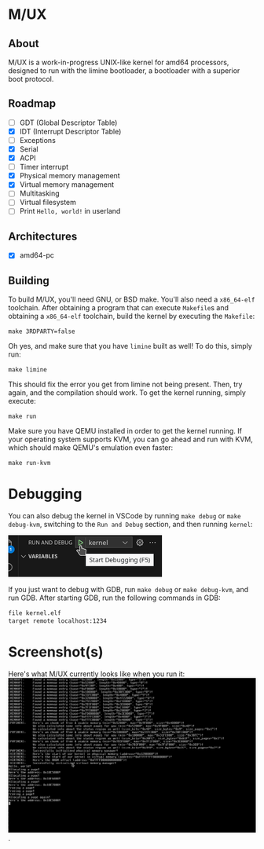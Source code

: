 # M/UX
## About
M/UX is a work-in-progress UNIX-like kernel for amd64 processors, designed to run with the limine bootloader, a bootloader with a superior boot protocol.
## Roadmap
- [ ] GDT (Global Descriptor Table)
- [X] IDT (Interrupt Descriptor Table)
- [ ] Exceptions
- [X] Serial
- [X] ACPI
- [ ] Timer interrupt
- [X] Physical memory management
- [X] Virtual memory management
- [ ] Multitasking
- [ ] Virtual filesystem
- [ ] Print `Hello, world!` in userland
## Architectures
- [X] amd64-pc
## Building
To build M/UX, you'll need GNU, or BSD make. You'll also need a `x86_64-elf` toolchain. After obtaining a program that can execute `Makefile`s and obtaining a `x86_64-elf` toolchain, build the kernel by executing the `Makefile`:
```
make 3RDPARTY=false
```
Oh yes, and make sure that you have `limine` built as well! To do this, simply run:
```
make limine
```
This should fix the error you get from limine not being present. Then, try again, and the compilation should work. To get the kernel running, simply execute:
```
make run
```
Make sure you have QEMU installed in order to get the kernel running.
If your operating system supports KVM, you can go ahead and run with KVM, which should make QEMU's emulation even faster:
```
make run-kvm
```
# Debugging
You can also debug the kernel in VSCode by running `make debug` or `make debug-kvm`, switching to the `Run and Debug` section, and then running `kernel`:

![Here's how you debug the kernel in Visual Studio Code!](.assets/screenshot0.png)

If you just want to debug with GDB, run `make debug` or `make debug-kvm`, and run GDB. After starting GDB, run the following commands in GDB:
```
file kernel.elf
target remote localhost:1234
```
# Screenshot(s)
Here's what M/UX currently looks like when you run it:
![Here's the latest screenshot!](.assets/screenshot1.png).
